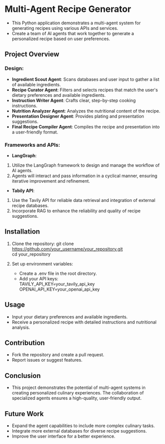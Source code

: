 # Multi-Agent Recipe Generator

- This Python application demonstrates a multi-agent system for generating recipes using various APIs and services.   
- Create a team of AI agents that work together to generate a personalized recipe based on user preferences.


## Project Overview

### Design:   
- **Ingredient Scout Agent**: Scans databases and user input to gather a list of available ingredients.
- **Recipe Curator Agent**: Filters and selects recipes that match the user's dietary preferences and available ingredients.
- **Instruction Writer Agent**: Crafts clear, step-by-step cooking instructions.
- **Nutrition Analyzer Agent**: Analyzes the nutritional content of the recipe.
- **Presentation Designer Agent**: Provides plating and presentation suggestions.
- **Final Recipe Compiler Agent**: Compiles the recipe and presentation into a user-friendly format.

### Frameworks and APIs:

 - **LangGraph**:
 1. Utilize the LangGraph framework to design and manage the workflow of AI agents.
 2. Agents will interact and pass information in a cyclical manner, ensuring iterative improvement and refinement.

 - **Tabily API**:
 1. Use the Tavily API for reliable data retrieval and integration of external recipe databases.
 2. Incorporate RAG to enhance the reliability and quality of recipe suggestions.
   

## Installation

1. Clone the repository:
   git clone https://github.com/your_username/your_repository.git   
   cd your_repository
   
2. Set up environment variables:
   - Create a .env file in the root directory.
   - Add your API keys:   
     TAVILY_API_KEY=your_tavily_api_key   
     OPENAI_API_KEY=your_openai_api_key

## Usage
- Input your dietary preferences and available ingredients.
- Receive a personalized recipe with detailed instructions and nutritional analysis.

## Contribution
- Fork the repository and create a pull request.
- Report issues or suggest features.

## Conclusion
- This project demonstrates the potential of multi-agent systems in creating personalized culinary experiences. The collaboration of specialized agents ensures a high-quality, user-friendly output.

## Future Work
- Expand the agent capabilities to include more complex culinary tasks.
- Integrate more external databases for diverse recipe suggestions.
- Improve the user interface for a better experience.
